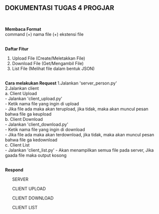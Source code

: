 <h2> DOKUMENTASI TUGAS 4 PROGJAR </h2> <br>

<strong>Membaca Format</strong> <br>
command (+) nama file (+) ekstensi file
<br><br>

<strong>Daftar Fitur</strong> <br>
1. Upload File (Create/Meletakkan File) <br>
2. Download File (Get/Mengambil File) <br>
3. List File (Melihat file dalam bentuk JSON)
<br><br>

<strong>Cara melakukan Request</strong>
1.Jalankan 'server_person.py' <br>
2.Jalankan client <br>
  a. Client Upload <br>
    - Jalankan 'client_upload.py' <br>
    - Ketik nama file yang ingin di upload <br>
    - Jika file ada maka akan terupload, jika tidak, maka akan muncul pesan bahwa file ga keupload <br>
  b. Client Download <br>
    - Jalankan 'client_download.py' <br>
    - Ketik nama file yang ingin di download <br>
    - Jika file ada maka akan terdownload, jika tidak, maka akan muncul pesan bahwa file ga kedownload <br>
  c. Client List <br>
    - Jalankan 'client_list.py'
    - Akan menampilkan semua file pada server, Jika gaada file maka output kosong
<br><br>

<strong>Respond</strong>
<ul>SERVER</ul>
<ul>CLIENT UPLOAD</ul>
<ul>CLIENT DOWNLOAD</ul>
<ul>CLIENT LIST</ul>
<br><br>
